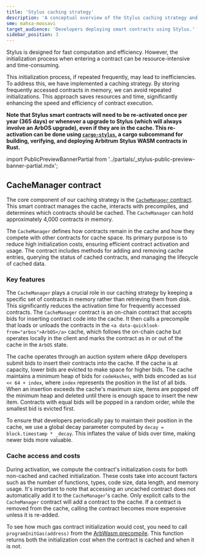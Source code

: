 ```yaml
---
title: 'Stylus caching strategy'
description: 'A conceptual overview of the Stylus caching strategy and `CacheManager` contract, and explaining its functionality.'
sme: mahsa-moosavi
target_audience: 'Developers deploying smart contracts using Stylus.'
sidebar_position: 3
---
```


<a data-quicklook-from="stylus">Stylus</a> is designed for fast computation and efficiency. However,
the initialization process when entering a contract can be resource-intensive and time-consuming.

This initialization process, if repeated frequently, may lead to inefficiencies. To address this, we have implemented a caching strategy. By storing frequently accessed contracts in memory, we can avoid repeated initializations. This approach saves resources and time, significantly enhancing the speed and efficiency of contract execution.

**Note that Stylus smart contracts will need to be re-activated once per year (365 days) or whenever a upgrade to Stylus (which will always involve an ArbOS upgrade), even if they are in the cache. This re-activation can be done using [`cargo-stylus`](https://github.com/OffchainLabs/cargo-stylus), a cargo subcommand for building, verifying, and deploying Arbitrum Stylus WASM contracts in Rust.**



import PublicPreviewBannerPartial from '../partials/_stylus-public-preview-banner-partial.mdx';

<PublicPreviewBannerPartial />

## CacheManager contract

The core component of our caching strategy is the [`CacheManager` contract](https://github.com/OffchainLabs/stylus-contracts/blob/c51ab1dc90f543caf579600162f77e053984b8cd/src/chain/`CacheManager`.sol). This smart contract manages the cache, interacts with precompiles, and determines which contracts should be cached. The `CacheManager` can hold approximately 4,000 contracts in memory.

The `CacheManager` defines how contracts remain in the cache and how they compete with other contracts for cache space. Its primary purpose is to reduce high initialization costs, ensuring efficient contract activation and usage. The contract includes methods for adding and removing cache entries, querying the status of cached contracts, and managing the lifecycle of cached data.

### Key features

The `CacheManager` plays a crucial role in our caching strategy by keeping a specific set of contracts in memory rather than retrieving them from disk. This significantly reduces the activation time for frequently accessed contracts. The `CacheManager` contract is an on-chain contract that accepts bids for inserting contract code into the cache. It then calls a precompile that loads or unloads the contracts in the `<a data-quicklook-from="arbos">ArbOS</a>` cache, which follows the on-chain cache but operates locally in the client and marks the contract as in or out of the cache in the `ArbOS` state.

The cache operates through an auction system where dApp developers submit bids to insert their contracts into the cache. If the cache is at capacity, lower bids are evicted to make space for higher bids. The cache maintains a minimum heap of bids for `codeHashes`, with bids encoded as `bid << 64 + index`, where `index` represents the position in the list of all bids. When an insertion exceeds the cache's maximum size, items are popped off the minimum heap and deleted until there is enough space to insert the new item. Contracts with equal bids will be popped in a random order, while the smallest bid is evicted first.

To ensure that developers periodically pay to maintain their position in the cache, we use a global decay parameter computed by `decay = block.timestamp * _decay`. This inflates the value of bids over time, making newer bids more valuable.

### Cache access and costs

During activation, we compute the contract's initialization costs for both non-cached and cached initialization. These costs take into account factors such as the number of functions, types, code size, data length, and memory usage. It's important to note that accessing an uncached contract does not automatically add it to the `CacheManager`'s cache. Only explicit calls to the `CacheManager` contract will add a contract to the cache. If a contract is removed from the cache, calling the contract becomes more expensive unless it is re-added.

To see how much gas contract initialization would cost, you need to call `programInitGas(address)` from the [ArbWasm precompile](https://github.com/OffchainLabs/nitro/blob/d906798140e562500beb9005d2503b0272852298/precompiles/ArbWasm.go). This function returns both the initialization cost when the contract is cached and when it is not.
